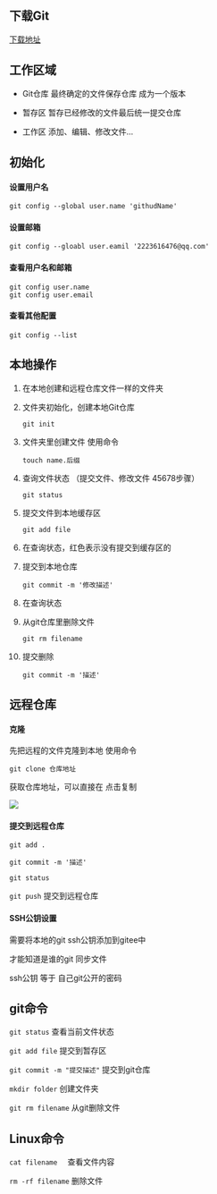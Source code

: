 ## 下载Git

[下载地址](https://git-scm.com/downloads)





## 工作区域

- Git仓库     最终确定的文件保存仓库  成为一个版本

- 暂存区      暂存已经修改的文件最后统一提交仓库

- 工作区      添加、编辑、修改文件...

  



## 初始化

#### 设置用户名

```
git config --global user.name 'githudName'
```



#### 设置邮箱

```
git config --gloabl user.eamil '2223616476@qq.com'
```



#### 查看用户名和邮箱

```
git config user.name
git config user.email
```



#### 查看其他配置

```
git config --list 
```



## 本地操作

1. 在本地创建和远程仓库文件一样的文件夹

2. 文件夹初始化，创建本地Git仓库

   ```
   git init
   ```

3. 文件夹里创建文件  使用命令

   ```
   touch name.后缀
   ```

4. 查询文件状态   （提交文件、修改文件 45678步骤）

   ```
   git status
   ```

5. 提交文件到本地缓存区

   ```
   git add file
   ```

6. 在查询状态，红色表示没有提交到缓存区的

7. 提交到本地仓库

   ```
   git commit -m '修改描述'
   ```

8. 在查询状态

9. 从git仓库里删除文件

   ```
   git rm filename
   ```

10. 提交删除

    ```
    git commit -m '描述'
    ```

    



## 远程仓库

#### 克隆

先把远程的文件克隆到本地 使用命令

```
git clone 仓库地址
```

获取仓库地址，可以直接在   点击复制

<img src="https://gitee.com/echohhz/laravelmd/blob/master/img/image-20200314161819796.png"> 



#### 提交到远程仓库

`git add .`

`git commit -m '描述'`

`git status` 

`git push`   提交到远程仓库





#### SSH公钥设置

需要将本地的git ssh公钥添加到gitee中

才能知道是谁的git 同步文件

ssh公钥 等于 自己git公开的密码



## git命令

`git status`    查看当前文件状态

`git add file`    提交到暂存区

`git commit -m "提交描述"`   提交到git仓库

`mkdir folder`   创建文件夹

`git rm filename`   从git删除文件







## Linux命令

`cat filename  ` 查看文件内容

`rm -rf filename`  删除文件  





